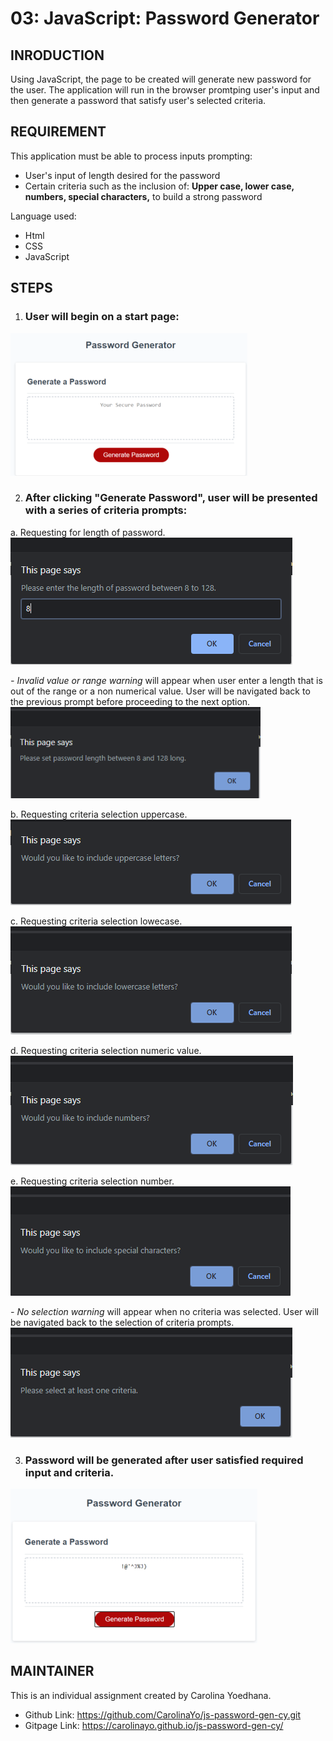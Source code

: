# 03: JavaScript: Password Generator

## INRODUCTION 

Using JavaScript, the page to be created will generate new password for the user.  The application will run in the browser promtping user's input and then generate a password that satisfy user's selected criteria.

## REQUIREMENT

This application must be able to process inputs prompting:
* User's input of length desired for the password
* Certain criteria such as the inclusion of: **Upper case, lower case, numbers, special characters,** to build a strong password

Language used:
* Html
* CSS
* JavaScript

## STEPS

1. ### User will begin on a start page:

![Start page](/Assets/readme/startpage.PNG)

2. ### After clicking "Generate Password", user will be presented with a series of criteria prompts:

a. Requesting for length of password. 
![Length input](/Assets/readme/p1_length.png)

_-   Invalid value or range warning_ will appear when user enter a length that is out of the range or a non numerical value.  User will be navigated back to the previous prompt before proceeding to the next option. ![Invalid input warning](/Assets/readme/invalid_warning1.png)

b. Requesting criteria selection uppercase. ![Uppercase criteria](/Assets/readme/p2_uppercase.png) 

c. Requesting criteria selection lowecase. ![Lowercase criteria](/Assets/readme/p3_lowercase.png) 

d. Requesting criteria selection numeric value. ![Numeric criteria](/Assets/readme/p4_number.png) 

e. Requesting criteria selection number. ![Special symbol criteria](/Assets/readme/p5_symbol.png)

_-  No selection warning_ will appear when no criteria was selected.  User will be navigated back to the selection of criteria prompts. ![Invalid selection warning](/Assets/readme/invalid_warning2.png)

3. ### Password will be generated after user satisfied required input and criteria. 
![Generate Password](/Assets/readme/Final.PNG)

## MAINTAINER 
This is an individual assignment created by Carolina Yoedhana.
* Github Link: https://github.com/CarolinaYo/js-password-gen-cy.git
* Gitpage Link: https://carolinayo.github.io/js-password-gen-cy/

